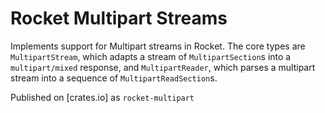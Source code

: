 # Rocket Multipart Streams

Implements support for Multipart streams in Rocket. The core types are
`MultipartStream`, which adapts a stream of `MultipartSection`s into a
`multipart/mixed` response, and `MultipartReader`, which parses a multipart
stream into a sequence of `MultipartReadSection`s.

Published on [crates.io] as `rocket-multipart`
